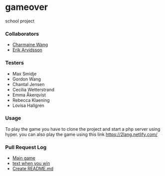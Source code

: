 # gameover
school project


### Collaborators
- [Charmaine Wang](https://github.com/Charmaine-wang/ "Charmaine-wang")
- [Erik Arvidsson](https://github.com/erikarvidsson "erikarvidsson")

### Testers
- Max Smidje
- Gordon Wang
- Chantal Jensen
- Cecilia Wetterstrand
- Emma Åkerqvist
- Rebecca Klaening
- Lovisa Hallgren

### Usage
To play the game you have to clone the project and start a php server using hyper.
you can also play the game using this link https://2lang.netlify.com/

### Pull Request Log
- [Main game](https://github.com/Charmaine-wang/gameover/pull/1)
- [text when you win](https://github.com/Charmaine-wang/gameover/pull/2)
- [Create README.md](https://github.com/Charmaine-wang/gameover/pull/3)
